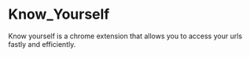 # Know_Yourself
Know yourself is a chrome extension that allows you to access your urls fastly and efficiently. 
